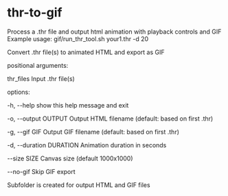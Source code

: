 # thr-to-gif
Process a .thr file and output html animation with playback controls and GIF
Example usage: gif/run_thr_tool.sh your1.thr -d 20

Convert .thr file(s) to animated HTML and export as GIF

positional arguments:

  thr_files             Input .thr file(s)
  

options:

  -h, --help            show this help message and exit
  
  -o, --output OUTPUT   Output HTML filename (default: based on first .thr)
  
  -g, --gif GIF         Output GIF filename (default: based on first .thr)
  
  -d, --duration DURATION
            Animation duration in seconds
                        
  --size SIZE           Canvas size (default 1000x1000)
  
  --no-gif              Skip GIF export
  

Subfolder is created for output HTML and GIF files
